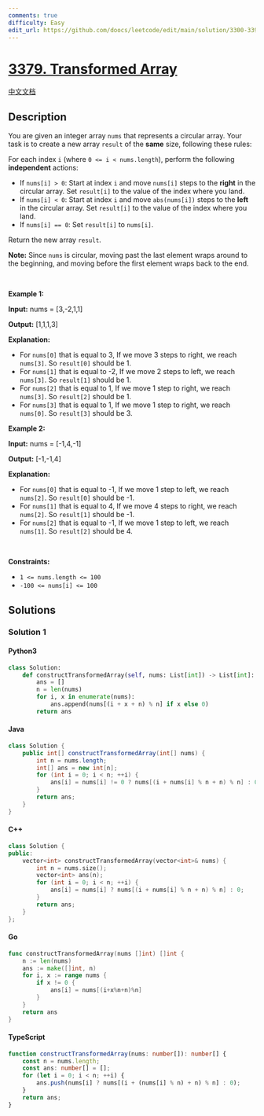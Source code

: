 ```yaml
---
comments: true
difficulty: Easy
edit_url: https://github.com/doocs/leetcode/edit/main/solution/3300-3399/3379.Transformed%20Array/README_EN.md
---
```


<!-- problem:start -->

# [3379. Transformed Array](https://leetcode.com/problems/transformed-array)

[中文文档](/solution/3300-3399/3379.Transformed%20Array/README.md)

## Description

<!-- description:start -->

<p>You are given an integer array <code>nums</code> that represents a circular array. Your task is to create a new array <code>result</code> of the <strong>same</strong> size, following these rules:</p>
For each index <code>i</code> (where <code>0 &lt;= i &lt; nums.length</code>), perform the following <strong>independent</strong> actions:

<ul>
	<li>If <code>nums[i] &gt; 0</code>: Start at index <code>i</code> and move <code>nums[i]</code> steps to the <strong>right</strong> in the circular array. Set <code>result[i]</code> to the value of the index where you land.</li>
	<li>If <code>nums[i] &lt; 0</code>: Start at index <code>i</code> and move <code>abs(nums[i])</code> steps to the <strong>left</strong> in the circular array. Set <code>result[i]</code> to the value of the index where you land.</li>
	<li>If <code>nums[i] == 0</code>: Set <code>result[i]</code> to <code>nums[i]</code>.</li>
</ul>

<p>Return the new array <code>result</code>.</p>

<p><strong>Note:</strong> Since <code>nums</code> is circular, moving past the last element wraps around to the beginning, and moving before the first element wraps back to the end.</p>

<p>&nbsp;</p>
<p><strong class="example">Example 1:</strong></p>

<div class="example-block">
<p><strong>Input:</strong> <span class="example-io">nums = [3,-2,1,1]</span></p>

<p><strong>Output:</strong> <span class="example-io">[1,1,1,3]</span></p>

<p><strong>Explanation:</strong></p>

<ul>
	<li>For <code>nums[0]</code> that is equal to 3, If we move 3 steps to right, we reach <code>nums[3]</code>. So <code>result[0]</code> should be 1.</li>
	<li>For <code>nums[1]</code> that is equal to -2, If we move 2 steps to left, we reach <code>nums[3]</code>. So <code>result[1]</code> should be 1.</li>
	<li>For <code>nums[2]</code> that is equal to 1, If we move 1 step to right, we reach <code>nums[3]</code>. So <code>result[2]</code> should be 1.</li>
	<li>For <code>nums[3]</code> that is equal to 1, If we move 1 step to right, we reach <code>nums[0]</code>. So <code>result[3]</code> should be 3.</li>
</ul>
</div>

<p><strong class="example">Example 2:</strong></p>

<div class="example-block">
<p><strong>Input:</strong> <span class="example-io">nums = [-1,4,-1]</span></p>

<p><strong>Output:</strong> <span class="example-io">[-1,-1,4]</span></p>

<p><strong>Explanation:</strong></p>

<ul>
	<li>For <code>nums[0]</code> that is equal to -1, If we move 1 step to left, we reach <code>nums[2]</code>. So <code>result[0]</code> should be -1.</li>
	<li>For <code>nums[1]</code> that is equal to 4, If we move 4 steps to right, we reach <code>nums[2]</code>. So <code>result[1]</code> should be -1.</li>
	<li>For <code>nums[2]</code> that is equal to -1, If we move 1 step to left, we reach <code>nums[1]</code>. So <code>result[2]</code> should be 4.</li>
</ul>
</div>

<p>&nbsp;</p>
<p><strong>Constraints:</strong></p>

<ul>
	<li><code>1 &lt;= nums.length &lt;= 100</code></li>
	<li><code>-100 &lt;= nums[i] &lt;= 100</code></li>
</ul>

<!-- description:end -->

## Solutions

<!-- solution:start -->

### Solution 1

<!-- tabs:start -->

#### Python3

```python
class Solution:
    def constructTransformedArray(self, nums: List[int]) -> List[int]:
        ans = []
        n = len(nums)
        for i, x in enumerate(nums):
            ans.append(nums[(i + x + n) % n] if x else 0)
        return ans
```

#### Java

```java
class Solution {
    public int[] constructTransformedArray(int[] nums) {
        int n = nums.length;
        int[] ans = new int[n];
        for (int i = 0; i < n; ++i) {
            ans[i] = nums[i] != 0 ? nums[(i + nums[i] % n + n) % n] : 0;
        }
        return ans;
    }
}
```

#### C++

```cpp
class Solution {
public:
    vector<int> constructTransformedArray(vector<int>& nums) {
        int n = nums.size();
        vector<int> ans(n);
        for (int i = 0; i < n; ++i) {
            ans[i] = nums[i] ? nums[(i + nums[i] % n + n) % n] : 0;
        }
        return ans;
    }
};
```

#### Go

```go
func constructTransformedArray(nums []int) []int {
	n := len(nums)
	ans := make([]int, n)
	for i, x := range nums {
		if x != 0 {
			ans[i] = nums[(i+x%n+n)%n]
		}
	}
	return ans
}
```

#### TypeScript

```ts
function constructTransformedArray(nums: number[]): number[] {
    const n = nums.length;
    const ans: number[] = [];
    for (let i = 0; i < n; ++i) {
        ans.push(nums[i] ? nums[(i + (nums[i] % n) + n) % n] : 0);
    }
    return ans;
}
```

<!-- tabs:end -->

<!-- solution:end -->

<!-- problem:end -->
